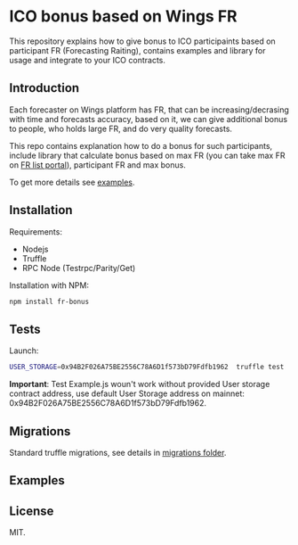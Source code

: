# ICO bonus based on Wings FR

This repository explains how to give bonus to ICO participaints based on participant FR (Forecasting Raiting), contains examples and library for usage and integrate to your ICO contracts.

## Introduction

Each forecaster on Wings platform has FR, that can be increasing/decrasing with time and forecasts accuracy, based on it, we can give additional bonus to people, who holds large FR, and do very quality forecasts. 

This repo contains explanation how to do a bonus for such participants, include library that calculate bonus based on max FR (you can take max FR on [FR list portal](https://wings-utilities.com/)), participant FR and max bonus.

To get more details see [examples](#examples).

## Installation

Requirements:

  * Nodejs
  * Truffle
  * RPC Node (Testrpc/Parity/Get)

Installation with NPM:

```sh
npm install fr-bonus  
```

## Tests

Launch:

```sh
USER_STORAGE=0x94B2F026A75BE2556C78A6D1f573bD79Fdfb1962  truffle test
```

**Important**: Test Example.js woun't work without provided User storage contract address, use default User Storage address on mainnet: 0x94B2F026A75BE2556C78A6D1f573bD79Fdfb1962.
 
## Migrations

Standard truffle migrations, see details in [migrations folder](/migrations).

## Examples

## License

MIT.
